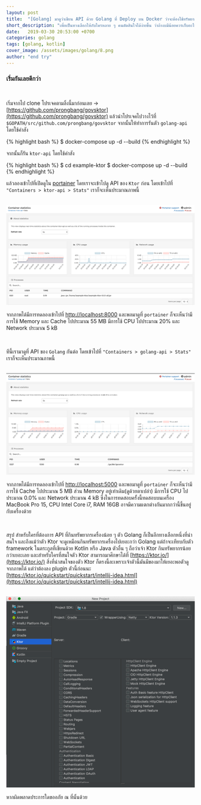 ```yaml
---
layout: post
title:  "[Golang] มาดูว่าเขียน API ด้วย Golang ที่ Deploy บน Docker ว่าจะต้องใช้ทรัพยากรเครื่องไปเท่าไร เมื่อเทียบกับ Ktor ที่เขียนด้วย Kotlin"
short_description: "เพื่อเป็นทางเลือกให้กับใครหลาย ๆ คนตัดสินใจได้ง่ายขึ้น ว่าถ้างบมีน้อยควรเก็บอะไรไว้เป็นตัวเลือกบ้าง"
date:   2019-03-30 20:53:00 +0700
categories: golang
tags: [golang, kotlin]
cover_image: /assets/images/golang/8.png
author: "end try"
---
```


### เริ่มกันเลยดีกว่า

<br>

เริ่มจากไป clone โปรเจคตามลิ้งนี้มาก่อนเลย -> [https://github.com/prongbang/govsktor](https://github.com/prongbang/govsktor) แล้วนำโปรเจคไปวางไว้ที่ `$GOPATH/src/github.com/prongbang/govsktor` จากนั้นให้ทำการรันตัว `golang-api` โดยใช้คำสัง

{% highlight bash %}
$ docker-compose up -d --build
{% endhighlight %}

จากนั้นก็รัน `ktor-api` โดยใช้คำสัง

{% highlight bash %}
$ cd example-ktor
$ docker-compose up -d --build
{% endhighlight %}

แล้วลองเข้าไปที่เปิดดูใน [portainer](https://prongbang.github.io/docker/portainer/2018/12/15/install-portainer-on-docker.html) โดยเราจะเข้าไปดู API ของ `Ktor` ก่อน โดยเข้าไปที่ `"Containers > ktor-api > Stats"` เราก็จะเห็นประมาณภาพนี้

<br>

<img src="/assets/images/golang/8-1.png"/>

<br>

จากภาพได้มีการทดลองเข้าไปที่ [http://localhost:8000](http://localhost:8000) และพอมาดูที่ `portainer` ก็จะเห็นว่ามีการใช้ Memory และ Cache ไปประมาณ 55 MB มีการใช้ CPU ไปประมาณ 20% และ Network ประมาณ 5 kB

<br>

ทีนี้เรามาดูที่ API ของ `Golang` กันต่อ โดยเข้าไปที่ `"Containers > golang-api > Stats"` เราก็จะเห็นประมาณภาพนี้

<br>

<img src="/assets/images/golang/8-2.png"/>

<br>

จากภาพได้มีการทดลองเข้าไปที่ [http://localhost:5000](http://localhost:5000) และพอมาดูที่ `portainer` ก็จะเห็นว่ามีการใช้ Cache ไปประมาณ 5 MB ส่วน Memory อยู่เท่าเดิม(ดูด้วยตาเปล่า) มีการใช้ CPU ไปประมาณ 0.0% และ Network ประมาณ 4 kB ซึ่งในการทดสอบครั้งนี้ทดสอบบนเครื่อง MacBook Pro 15, CPU Intel Core i7, RAM 16GB อาจมีความแตกต่างกันมากกว่านี้ขึ้นอยู่กับเครื่องด้วย

<br>

สรุป สำหรับใครที่ต้องการ API ที่กินทรัพยากรเครื่องน้อย ๆ ตัว Golang ก็เป็นอีกทางเลือกหนึ่งที่น่าสนใจ และถึงแม้ว่าตัว Ktor จะดูเหมือนกินทรัพยากรเครื่องไปเยอะกว่า Golang แต่ถ้าจะเทียบกับตัว framework ในตระกูลที่เขียนด้วย Kotlin หรือ Java ตัวอื่น ๆ ถือว่าเจ้า Ktor กินทรัพยากรน้อยกว่าเยอะเลย และสำหรับใครที่สนใจตัว Ktor สามารถมาศึกษาได้ที่ [https://ktor.io/](https://ktor.io/) สิ่งที่น่าสนใจของตัว Ktor ก็ตรงนี้ละเพราะเจ้าตัวนี้มันมีของมาให้เยอะพอตัวดูจากภาพได้ แต่ว่าต้องลง plugin ตัวนี้ก่อนนะ [https://ktor.io/quickstart/quickstart/intellij-idea.html](https://ktor.io/quickstart/quickstart/intellij-idea.html)

<br>

<img src="/assets/images/golang/8-3.png"/>

<br>

หากผิดพลาดประการใดขออภัย ณ ที่นั้นด้วย

<br>
<br>
